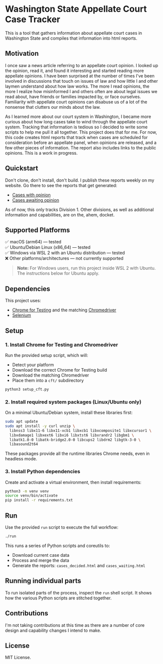 
# Washington State Appellate Court Case Tracker

This is a tool that gathers information about appellate court cases in Washington State and compiles that information into html reports. 

## Motivation
I once saw a news article referring to an appellate court opinion. I looked up the opinion, read it, and found it interesting and started reading more appellate opinions. I have been surprised at the number of times I've been involved in discussions that touch on issues of law and how little I and other laymen understand about how law works. The more I read opinions, the more I realize how misinformed I and others often are about legal issues we read about, have friends or families impacted by, or face ourselves. Familiarity with appellate court opinions can disabuse us of a lot of the nonsense that clutters our minds about the law.  

As I learned more about our court system in Washington, I became more curious about how long cases take to wind through the appellate court system. Tracking that information is tedious so I decided to write some scripts to help me pull it all together. This project does that for me. For now, this code creates html reports that track when cases are scheduled for consideration before an appellate panel, when opinions are released, and a few other pieces of information. The report also includes links to the public opinions. This is a work in progress.

## Quickstart
Don't clone, don't install, don't build. I publish these reports weekly on my website. Go there to see the reports that get generated:

- [Cases with opinion](https://voylento.com/cases_decided.html)
- [Cases awaiting opinion](https://voylento.com/cases_waiting.html)

As of now, this only tracks Division 1. Other divisions, as well as additional information and capabilities, are on the, ahem, docket.

## Supported Platforms
✅ macOS (arm64) — tested  
✅ Ubuntu/Debian Linux (x86_64) — tested  
✅ Windows via WSL 2 with an Ubuntu distribution — tested  
❌ Other platforms/architectures — not currently supported

> **Note:** For Windows users, run this project inside WSL 2 with Ubuntu. The instructions below for Ubuntu apply.

## Dependencies
This project uses:
- [Chrome for Testing](https://developer.chrome.com/docs/chrome-for-testing/) and the matching [Chromedriver](https://chromedriver.chromium.org/)
- [Selenium](https://pypi.org/project/selenium/)

## Setup

### 1. Install Chrome for Testing and Chromedriver
Run the provided setup script, which will:
- Detect your platform
- Download the correct Chrome for Testing build
- Download the matching Chromedriver
- Place them into a `cft/` subdirectory

```bash
python3 setup_cft.py
```

### 2. Install required system packages (Linux/Ubuntu only)
On a minimal Ubuntu/Debian system, install these libraries first:

```bash
sudo apt update
sudo apt install -y curl unzip \
  libnss3 libx11-6 libx11-xcb1 libxcb1 libxcomposite1 libxcursor1 \
  libxdamage1 libxext6 libxi6 libxtst6 libxrandr2 libgbm1 \
  libatk1.0-0 libatk-bridge2.0-0 libcups2 libdrm2 libgtk-3-0 \
  libasound2t64
```

These packages provide all the runtime libraries Chrome needs, even in headless mode.

### 3. Install Python dependencies
Create and activate a virtual environment, then install requirements:

```bash
python3 -m venv venv
source venv/bin/activate
pip install -r requirements.txt
```

## Run
Use the provided `run` script to execute the full workflow:

```bash
./run
```

This runs a series of Python scripts and coreutils to:
- Download current case data
- Process and merge the data
- Generate the reports: `cases_decided.html` and `cases_waiting.html`

## Running individual parts
To run isolated parts of the process, inspect the `run` shell script. It shows how the various Python scripts are stitched together.

## Contributions
I'm not taking contributions at this time as there are a number of core design and capability changes I intend to make.

## License
MIT License.
